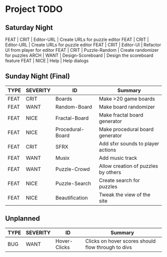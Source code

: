 Project TODO
============

Saturday Night
--------------

FEAT | CRIT | Editor-URL | Create URLs for puzzle editor
FEAT | CRIT | Editor-URL | Create URLs for puzzle editor
FEAT | CRIT | Editor-UI | Refactor UI from player for editor
FEAT | CRIT | Puzzle-Random | Create randomizer for puzzles
ARCH | WANT | Design-Scoreboard | Design the scoreboard feature
FEAT | NICE | Help | Help dialogs

Sunday Night (Final)
--------------------

TYPE | SEVERITY | ID | Summary
------|----|----|----
FEAT | CRIT | Boards | Make >20 game boards
FEAT | WANT | Random-Board | Make board randomizer 
FEAT | NICE | Fractal-Board | Make fractal board generator
FEAT | NICE | Procedural-Board | Make procedural board generator
FEAT | CRIT | SFRX | Add sfxr sounds to player actions
FEAT | WANT | Musix | Add music track
FEAT | WANT | Puzzle-Crowd | Allow creation of puzzles by others
FEAT | NICE | Puzzle-Search | Create search for puzzles
FEAT | NICE | Beautification | Tweak the view of the site

Unplanned
---------

TYPE | SEVERITY | ID | Summary
------|----|----|----
BUG | WANT | Hover-Clicks | Clicks on hover scores should flow through to divs

